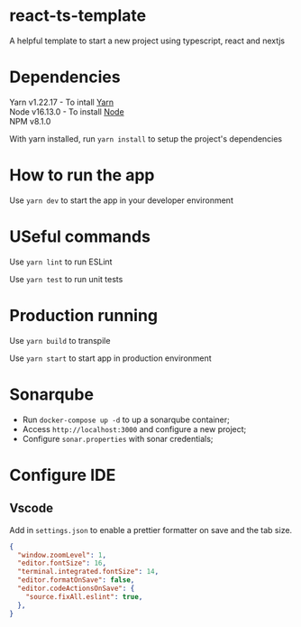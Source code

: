 # react-ts-template
A helpful template to start a new project using typescript, react and nextjs

# Dependencies
Yarn v1.22.17 - To intall [Yarn](https://classic.yarnpkg.com/lang/en/docs/install/#mac-stable)  
Node v16.13.0 - To install [Node](https://nodejs.org/en/)  
NPM v8.1.0

With yarn installed, run ```yarn install``` to setup the project's dependencies

# How to run the app

Use ```yarn dev``` to start the app in your developer environment

# USeful commands

Use ```yarn lint``` to run ESLint

Use ```yarn test``` to run unit tests

# Production running

Use ```yarn build``` to transpile

Use ```yarn start``` to start app in production environment

# Sonarqube
- Run ```docker-compose up -d``` to up a sonarqube container;
- Access ```http://localhost:3000``` and configure a new project;
- Configure ```sonar.properties``` with sonar credentials;  
  
# Configure IDE

## Vscode
Add in ```settings.json``` to enable a prettier formatter on save and the tab size.

```json
{
  "window.zoomLevel": 1,
  "editor.fontSize": 16,
  "terminal.integrated.fontSize": 14,
  "editor.formatOnSave": false,
  "editor.codeActionsOnSave": {
    "source.fixAll.eslint": true,
  },
}
```
